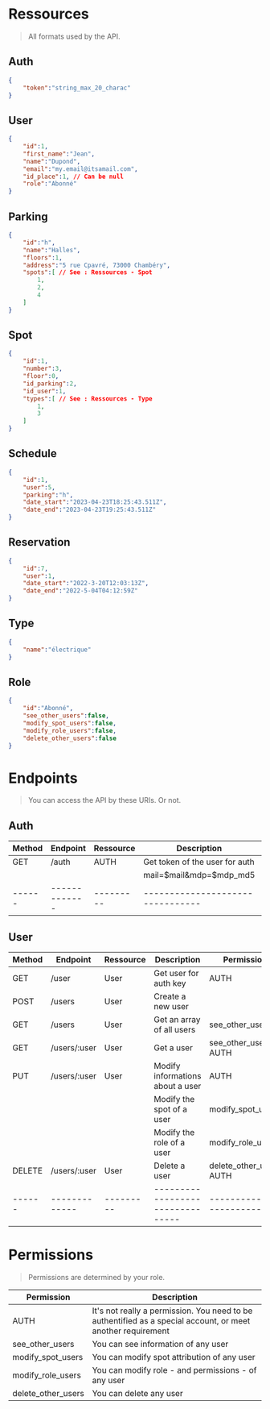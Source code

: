 # Ressources

> All formats used by the API.

## Auth

```json
{
	"token":"string_max_20_charac"
}
```

## User

```json
{
	"id":1,
	"first_name":"Jean",
	"name":"Dupond",
	"email":"my.email@itsamail.com",
	"id_place":1, // Can be null
	"role":"Abonné"
}
```

## Parking

```json
{
	"id":"h",
	"name":"Halles",
	"floors":1,
	"address":"5 rue Cpavré, 73000 Chambéry",
	"spots":[ // See : Ressources - Spot
		1,
		2,
		4
	]
}
```

## Spot

```json
{
	"id":1,
	"number":3,
	"floor":0,
	"id_parking":2,
	"id_user":1,
	"types":[ // See : Ressources - Type
		1,
		3
	]
}
```

## Schedule

```json
{
	"id":1,
	"user":5,
	"parking":"h",
	"date_start":"2023-04-23T18:25:43.511Z",
	"date_end":"2023-04-23T19:25:43.511Z"
}
```

## Reservation

```json
{
	"id":7,
	"user":1,
	"date_start":"2022-3-20T12:03:13Z",
	"date_end":"2022-5-04T04:12:59Z"
}
```

## Type

```json
{
	"name":"électrique"
}
```

## Role

```json
{
	"id":"Abonné",
	"see_other_users":false,
	"modify_spot_users":false,
	"modify_role_users":false,
	"delete_other_users":false
}
```

# Endpoints

> You can access the API by these URIs. Or not.

## Auth

| Method | Endpoint      | Ressource | Description                      | Permission              |
| ------ | ------------- | --------- | -------------------------------- | ----------------------- |
| GET    | /auth         | AUTH      | Get token of the user for auth   |                         |
|		 |				 |			 | mail=$mail&mdp=$mdp_md5			|						  |
| ------ | ------------- | --------- | -------------------------------- | ----------------------- |

## User

| Method | Endpoint      | Ressource | Description                      | Permission              |
| ------ | ------------- | --------- | -------------------------------- | ----------------------- |
| GET    | /user         | User      | Get user for auth key            | AUTH                    |
| POST   | /users        | User      | Create a new user                |                         |
| GET    | /users        | User      | Get an array of all users        | see_other_users         |
| GET    | /users/:user  | User      | Get a user                       | see_other_users AUTH    | 
| PUT    | /users/:user  | User      | Modify informations about a user | AUTH                    |
|        |               |           | Modify the spot of a user        | modify_spot_users       |
|        |               |           | Modify the role of a user        | modify_role_users       |
| DELETE | /users/:user  | User      | Delete a user                    | delete_other_users AUTH |
| ------ | ------------- | --------- | -------------------------------- | ----------------------- |

# Permissions

> Permissions are determined by your role.

| Permission         | Description                                                                                                 |
| ------------------ | ----------------------------------------------------------------------------------------------------------- |
| AUTH               | It's not really a permission. You need to be authentified as a special account, or meet another requirement |
| see_other_users    | You can  see information of any user                                                                        |
| modify_spot_users  | You can modify spot attribution of any user                                                                 |
| modify_role_users  | You can modify role - and permissions - of any user                                                         |
| delete_other_users | You can delete any user                                                                                     |